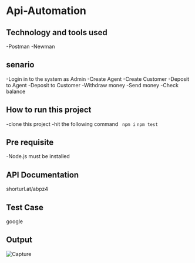 # Api-Automation

## Technology and tools used
-Postman
-Newman

## senario
  -Login in to the system as Admin
  -Create Agent
  -Create Customer
  -Deposit to Agent
  -Deposit to Customer
  -Withdraw money
  -Send money
  -Check balance
  
## How to run this project
  -clone this project
  -hit the following command
  ``` npm i```
  ``` npm test ```
  
## Pre requisite
 -Node.js must be installed
 
## API Documentation
 shorturl.at/abpz4
 
## Test Case
google

## Output


 ![Capture](https://user-images.githubusercontent.com/52061402/194646648-ec731815-0cf3-4f00-9229-e35cad61c61a.JPG)

 
